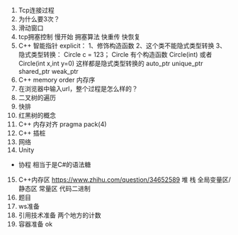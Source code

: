 #
##
1. Tcp连接过程
2. 为什么要3次？
3. 滑动窗口
4. tcp拥塞控制
慢开始 拥塞算法 快重传 快恢复
5. C++ 智能指针
explicit：
1、修饰构造函数
2、这个类不能隐式类型转换
3、隐式类型转换：
    Circle c = 123；
    Circle 有个构造函数 Circle(int) 或者 Circle(int x,int y=0) 这样都是隐式类型转换的
auto_ptr
unique_ptr
shared_ptr
weak_ptr
6. C++ memory order
内存序
7. 在浏览器中输入url，整个过程是怎么样的？
8. 二叉树的遍历
9. 快排
10. 红黑树的概念
11. C++ 内存对齐
pragma pack(4)
12. C++
插桩 
13. 网络
14. Unity 
- 协程 相当于是C#的语法糖
15. C++内存区
https://www.zhihu.com/question/34652589
堆 栈 全局变量区/静态区 常量区 代码二进制
16. 题目
17. ws准备
18. 引用技术准备 两个地方的计数
20. 容器准备 ok
